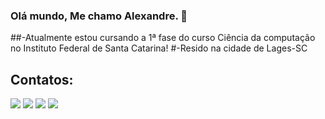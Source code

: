 ### Olá mundo, Me chamo Alexandre. 👋

##-Atualmente estou cursando a 1ª fase do curso Ciência da computação no Instituto Federal de Santa Catarina!
#-Resido na cidade de Lages-SC

## Contatos:



<a href="https://instagram.com/alexandrematsuhira" target="_blank"><img src="https://img.shields.io/badge/-Instagram-%23E4405F?style=for-the-badge&logo=instagram&logoColor=white" target="_blank"></a>
<a href = "mailto:alexandrematsuhira@gmail.com"><img src="https://img.shields.io/badge/Gmail-D14836?style=for-the-badge&logo=gmail&logoColor=white" target="_blank"></a>
<a href="https://www.linkedin.com/in/alexandre-matsuhira-7a709017a" target="_blank"><img src="https://img.shields.io/badge/-LinkedIn-%230077B5?style=for-the-badge&logo=linkedin&logoColor=white" target="_blank"></a> 
<a href="https://t.me/AlexandreMAndrade" target="_blank"><img src="https://img.shields.io/badge/Telegram-2CA5E0?style=for-the-badge&logo=telegram&logoColor=white" target="_blank"></a> 
</div>





